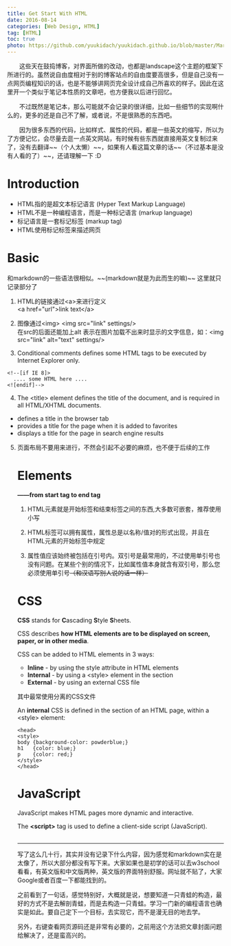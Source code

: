 ```yaml
---
title: Get Start With HTML
date: 2016-08-14
categories: [Web Design, HTML]
tag: [HTML]
toc: true
photo: https://github.com/yuukidach/yuukidach.github.io/blob/master/MarkDown_Images/%E8%80%81%E5%8F%B8%E6%9C%BA%E5%B8%A6%E5%B8%A6%E6%88%91.jpg?raw=true
---
```


&emsp;&emsp;这些天在鼓捣博客，对界面所做的改动，也都是landscape这个主题的框架下所进行的。虽然说自由度相对于别的博客站点的自由度要高很多，但是自己没有一点网页编程知识的话，也是不能够讲网页完全设计成自己所喜欢的样子。因此在这里开一个类似于笔记本性质的文章吧，也方便我以后进行回忆。

<p>&emsp;&emsp;不过既然是笔记本，那么可能就不会记录的很详细，比如一些细节的实现啊什么的，更多的还是自己不了解，或者说，不是很熟悉的东西吧。</p>

<p>&emsp;&emsp;因为很多东西的代码，比如样式、属性的代码，都是一些英文的缩写，所以为了方便记忆，会尽量去逛一点英文网站，有时候有些东西就直接用英文复制过来了，没有去翻译~~（个人太懒）~~，如果有人看这篇文章的话~~（不过基本是没有人看的了）~~，还请理解一下 :D</p>

<!-- more -->

# **Introduction**

- HTML指的是超文本标记语言 (Hyper Text Markup Language)
- HTML不是一种编程语言，而是一种标记语言 (markup language)
- 标记语言是一套标记标签 (markup tag)
- HTML使用标记标签来描述网页

# **Basic**

<p>和markdown的一些语法很相似。~~(markdown就是为此而生的嘛)~~ 这里就只记录部分了</p>

1. HTML的链接通过&lt;a&gt;来进行定义  
   &lt;a href="url"&gt;link text&lt;/a&gt; 

2. 图像通过&lt;img&gt;
   &lt;img src="link" settings/&gt;  
   在src的后面还能加上alt 表示在图片加载不出来时显示的文字信息，如：&lt;img src="link" alt="text" settings/&gt;

3. Conditional comments defines some HTML tags to be executed by Internet Explorer only.
```
<!--[if IE 8]> 
  .... some HTML here .... 
<![endif]-->
```

4. The &lt;title&gt; element defines the title of the document, and is required in all HTML/XHTML documents.
 - defines a title in the browser tab
 - provides a title for the page when it is added to favorites
 - displays a title for the page in search engine results

5. 页面布局不要用<table>来进行，不然会引起不必要的麻烦，也不便于后续的工作


# **Elements**
**——from start tag to end tag**

1. HTML元素就是开始标签和结束标签之间的东西,大多数可嵌套，推荐使用小写

2. HTML标签可以拥有属性，属性总是以名称/值对的形式出现，并且在HTML元素的开始标签中规定

3. 属性值应该始终被包括在引号内。双引号是最常用的，不过使用单引号也没有问题。在某些个别的情况下，比如属性值本身就含有双引号，那么您必须使用单引号~~（和汉语写别人说的话一样）~~

# **CSS**

**CSS** stands for **C**ascading **S**tyle **S**heets. 

CSS describes **how HTML elements are to be displayed on screen, paper, or in other media**.

CSS can be added to HTML elements in 3 ways:

- **Inline** - by using the style attribute in HTML elements
- **Internal** - by using a &lt;style&gt; element in the <head> section
- **External** - by using an external CSS file

其中最常使用分离的CSS文件

An **internal** CSS is defined in the <head> section of an HTML page, within a &lt;style&gt; element:

```
<head> 
<style>
body {background-color: powderblue;}
h1   {color: blue;}
p    {color: red;}
</style>
</head>
```

# **JavaScript**

JavaScript makes HTML pages more dynamic and interactive.

The **&lt;script&gt;** tag is used to define a client-side script (JavaScript).  
<br/>

---
写了这么几十行，其实并没有记录下什么内容，因为感觉和markdown实在是太像了，所以大部分都没有写下来。大家如果也是初学的话可以去w3school看看，有英文版和中文版两种，英文版的界面特别舒服。网址就不贴了，大家Google或者百度一下都能找到的。  

之前看到了一句话，感觉特别好，大概就是说，想要知道一只青蛙的构造，最好的方式不是去解剖青蛙，而是去构造一只青蛙。学习一门新的编程语言也确实是如此。要自己定下一个目标，去实现它，而不是漫无目的地去学。  

另外，右键查看网页源码还是非常有必要的，之前用这个方法把文章封面问题给解决了，还是蛮高兴的。
